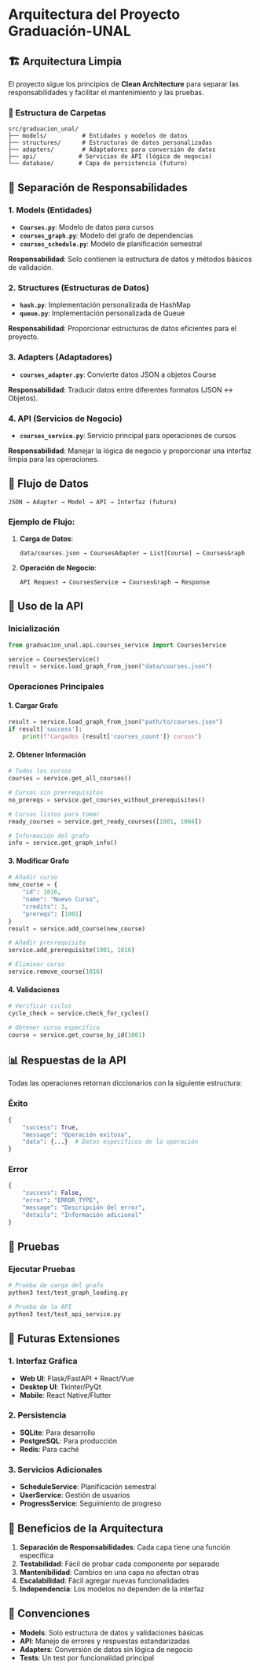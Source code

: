 # Arquitectura del Proyecto Graduación-UNAL

## 🏗️ Arquitectura Limpia

El proyecto sigue los principios de **Clean Architecture** para separar las responsabilidades y facilitar el mantenimiento y las pruebas.

### 📁 Estructura de Carpetas

```
src/graduacion_unal/
├── models/          # Entidades y modelos de datos
├── structures/      # Estructuras de datos personalizadas
├── adapters/        # Adaptadores para conversión de datos
├── api/            # Servicios de API (lógica de negocio)
└── database/       # Capa de persistencia (futuro)
```

## 🎯 Separación de Responsabilidades

### 1. **Models** (Entidades)
- **`Courses.py`**: Modelo de datos para cursos
- **`courses_graph.py`**: Modelo del grafo de dependencias
- **`courses_schedule.py`**: Modelo de planificación semestral

**Responsabilidad**: Solo contienen la estructura de datos y métodos básicos de validación.

### 2. **Structures** (Estructuras de Datos)
- **`hash.py`**: Implementación personalizada de HashMap
- **`queue.py`**: Implementación personalizada de Queue

**Responsabilidad**: Proporcionar estructuras de datos eficientes para el proyecto.

### 3. **Adapters** (Adaptadores)
- **`courses_adapter.py`**: Convierte datos JSON a objetos Course

**Responsabilidad**: Traducir datos entre diferentes formatos (JSON ↔ Objetos).

### 4. **API** (Servicios de Negocio)
- **`courses_service.py`**: Servicio principal para operaciones de cursos

**Responsabilidad**: Manejar la lógica de negocio y proporcionar una interfaz limpia para las operaciones.

## 🔄 Flujo de Datos

```
JSON → Adapter → Model → API → Interfaz (futuro)
```

### Ejemplo de Flujo:

1. **Carga de Datos**:
   ```
   data/courses.json → CoursesAdapter → List[Course] → CoursesGraph
   ```

2. **Operación de Negocio**:
   ```
   API Request → CoursesService → CoursesGraph → Response
   ```

## 🚀 Uso de la API

### Inicialización
```python
from graduacion_unal.api.courses_service import CoursesService

service = CoursesService()
result = service.load_graph_from_json("data/courses.json")
```

### Operaciones Principales

#### 1. Cargar Grafo
```python
result = service.load_graph_from_json("path/to/courses.json")
if result['success']:
    print(f"Cargados {result['courses_count']} cursos")
```

#### 2. Obtener Información
```python
# Todos los cursos
courses = service.get_all_courses()

# Cursos sin prerrequisitos
no_prereqs = service.get_courses_without_prerequisites()

# Cursos listos para tomar
ready_courses = service.get_ready_courses([1001, 1004])

# Información del grafo
info = service.get_graph_info()
```

#### 3. Modificar Grafo
```python
# Añadir curso
new_course = {
    "id": 1016,
    "name": "Nuevo Curso",
    "credits": 3,
    "prereqs": [1001]
}
result = service.add_course(new_course)

# Añadir prerrequisito
service.add_prerequisite(1001, 1016)

# Eliminar curso
service.remove_course(1016)
```

#### 4. Validaciones
```python
# Verificar ciclos
cycle_check = service.check_for_cycles()

# Obtener curso específico
course = service.get_course_by_id(1001)
```

## 📊 Respuestas de la API

Todas las operaciones retornan diccionarios con la siguiente estructura:

### Éxito
```python
{
    "success": True,
    "message": "Operación exitosa",
    "data": {...}  # Datos específicos de la operación
}
```

### Error
```python
{
    "success": False,
    "error": "ERROR_TYPE",
    "message": "Descripción del error",
    "details": "Información adicional"
}
```

## 🧪 Pruebas

### Ejecutar Pruebas
```bash
# Prueba de carga del grafo
python3 test/test_graph_loading.py

# Prueba de la API
python3 test/test_api_service.py
```

## 🔮 Futuras Extensiones

### 1. Interfaz Gráfica
- **Web UI**: Flask/FastAPI + React/Vue
- **Desktop UI**: Tkinter/PyQt
- **Mobile**: React Native/Flutter

### 2. Persistencia
- **SQLite**: Para desarrollo
- **PostgreSQL**: Para producción
- **Redis**: Para caché

### 3. Servicios Adicionales
- **ScheduleService**: Planificación semestral
- **UserService**: Gestión de usuarios
- **ProgressService**: Seguimiento de progreso

## 🎯 Beneficios de la Arquitectura

1. **Separación de Responsabilidades**: Cada capa tiene una función específica
2. **Testabilidad**: Fácil de probar cada componente por separado
3. **Mantenibilidad**: Cambios en una capa no afectan otras
4. **Escalabilidad**: Fácil agregar nuevas funcionalidades
5. **Independencia**: Los modelos no dependen de la interfaz

## 📝 Convenciones

- **Models**: Solo estructura de datos y validaciones básicas
- **API**: Manejo de errores y respuestas estandarizadas
- **Adapters**: Conversión de datos sin lógica de negocio
- **Tests**: Un test por funcionalidad principal 
